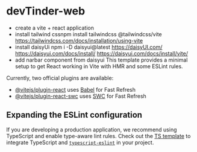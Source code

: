 # devTinder-web

- create a vite + react application 
- install tailwind cssnpm install tailwindcss @tailwindcss/vite https://tailwindcss.com/docs/installation/using-vite
- install daisyUi npm i -D daisyui@latest https://daisyUI.com/ https://daisyui.com/docs/install/ https://daisyui.com/docs/install/vite/
- add narbar component from daisyui
This template provides a minimal setup to get React working in Vite with HMR and some ESLint rules.

Currently, two official plugins are available:

- [@vitejs/plugin-react](https://github.com/vitejs/vite-plugin-react/blob/main/packages/plugin-react/README.md) uses [Babel](https://babeljs.io/) for Fast Refresh
- [@vitejs/plugin-react-swc](https://github.com/vitejs/vite-plugin-react-swc) uses [SWC](https://swc.rs/) for Fast Refresh

## Expanding the ESLint configuration

If you are developing a production application, we recommend using TypeScript and enable type-aware lint rules. Check out the [TS template](https://github.com/vitejs/vite/tree/main/packages/create-vite/template-react-ts) to integrate TypeScript and [`typescript-eslint`](https://typescript-eslint.io) in your project.
